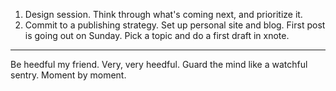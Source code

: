 1. Design session. Think through what's coming next, and prioritize it.
2. Commit to a publishing strategy. Set up personal site and blog. First post is going out on Sunday. Pick a topic and do a first draft in xnote.

---

Be heedful my friend. Very, very heedful.
Guard the mind like a watchful sentry.
Moment by moment.